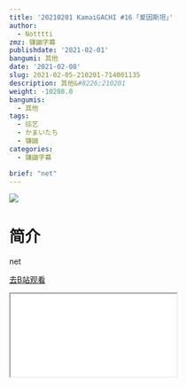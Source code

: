 ```yaml
---
title: '20210201 KamaiGACHI #16 ｢爱因斯坦｣'
author:
  - Notttti
zmz: 镰鼬字幕
publishdate: '2021-02-01'
bangumi: 其他
date: '2021-02-08'
slug: 2021-02-05-210201-714001135
description: 其他&#8226;210201
weight: -10208.0
bangumis:
  - 其他
tags:
  - 综艺
  - かまいたち
  - 镰鼬
categories:
  - 镰鼬字幕

brief: "net"
---
```

![](https://raw.githubusercontent.com/tcgriffith/owaraisite/master/static/tmpimg/945fb3a40196bc5089d0efec3e6f68c9126c2115.jpg.480.jpg)
# 简介  
net  

[去B站观看](https://www.bilibili.com/video/av714001135/)
<div class ="resp-container"><iframe class="testiframe" src="//player.bilibili.com/player.html?aid=714001135"", scrolling="no", allowfullscreen="true" > </iframe></div> 

